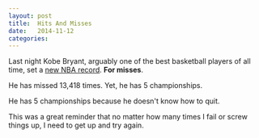 ```yaml
---
layout: post
title:  Hits And Misses
date:   2014-11-12
categories:
---
```


Last night Kobe Bryant, arguably one of the best basketball players of all time, set a [new NBA record](http://espn.go.com/los-angeles/nba/story/_/id/11862042/kobe-bryant-los-angeles-lakers-sets-nba-record-missed-field-goals). **For misses**.

He has missed 13,418 times. Yet, he has 5 championships.

He has 5 championships because he doesn't know how to quit.

This was a great reminder that no matter how many times I fail or screw things up, I need to get up and try again.

